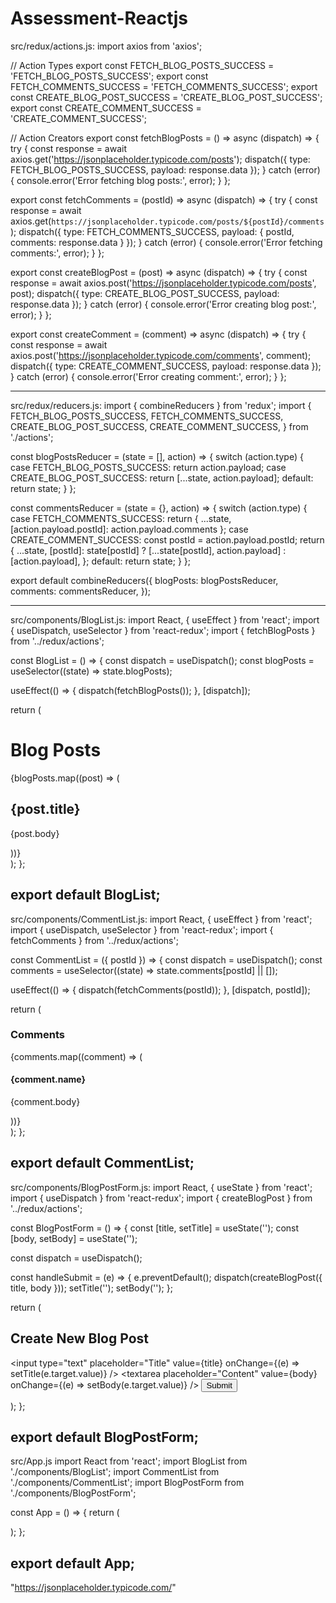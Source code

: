 # Assessment-Reactjs
src/redux/actions.js:
import axios from 'axios';

// Action Types
export const FETCH_BLOG_POSTS_SUCCESS = 'FETCH_BLOG_POSTS_SUCCESS';
export const FETCH_COMMENTS_SUCCESS = 'FETCH_COMMENTS_SUCCESS';
export const CREATE_BLOG_POST_SUCCESS = 'CREATE_BLOG_POST_SUCCESS';
export const CREATE_COMMENT_SUCCESS = 'CREATE_COMMENT_SUCCESS';

// Action Creators
export const fetchBlogPosts = () => async (dispatch) => {
  try {
    const response = await axios.get('https://jsonplaceholder.typicode.com/posts');
    dispatch({ type: FETCH_BLOG_POSTS_SUCCESS, payload: response.data });
  } catch (error) {
    console.error('Error fetching blog posts:', error);
  }
};

export const fetchComments = (postId) => async (dispatch) => {
  try {
    const response = await axios.get(`https://jsonplaceholder.typicode.com/posts/${postId}/comments`);
    dispatch({ type: FETCH_COMMENTS_SUCCESS, payload: { postId, comments: response.data } });
  } catch (error) {
    console.error('Error fetching comments:', error);
  }
};

export const createBlogPost = (post) => async (dispatch) => {
  try {
    const response = await axios.post('https://jsonplaceholder.typicode.com/posts', post);
    dispatch({ type: CREATE_BLOG_POST_SUCCESS, payload: response.data });
  } catch (error) {
    console.error('Error creating blog post:', error);
  }
};

export const createComment = (comment) => async (dispatch) => {
  try {
    const response = await axios.post('https://jsonplaceholder.typicode.com/comments', comment);
    dispatch({ type: CREATE_COMMENT_SUCCESS, payload: response.data });
  } catch (error) {
    console.error('Error creating comment:', error);
  }
};

--------
src/redux/reducers.js:
import { combineReducers } from 'redux';
import {
  FETCH_BLOG_POSTS_SUCCESS,
  FETCH_COMMENTS_SUCCESS,
  CREATE_BLOG_POST_SUCCESS,
  CREATE_COMMENT_SUCCESS,
} from './actions';

const blogPostsReducer = (state = [], action) => {
  switch (action.type) {
    case FETCH_BLOG_POSTS_SUCCESS:
      return action.payload;
    case CREATE_BLOG_POST_SUCCESS:
      return [...state, action.payload];
    default:
      return state;
  }
};

const commentsReducer = (state = {}, action) => {
  switch (action.type) {
    case FETCH_COMMENTS_SUCCESS:
      return { ...state, [action.payload.postId]: action.payload.comments };
    case CREATE_COMMENT_SUCCESS:
      const postId = action.payload.postId;
      return {
        ...state,
        [postId]: state[postId] ? [...state[postId], action.payload] : [action.payload],
      };
    default:
      return state;
  }
};

export default combineReducers({
  blogPosts: blogPostsReducer,
  comments: commentsReducer,
});

----------
src/components/BlogList.js:
import React, { useEffect } from 'react';
import { useDispatch, useSelector } from 'react-redux';
import { fetchBlogPosts } from '../redux/actions';

const BlogList = () => {
  const dispatch = useDispatch();
  const blogPosts = useSelector((state) => state.blogPosts);

  useEffect(() => {
    dispatch(fetchBlogPosts());
  }, [dispatch]);

  return (
    <div>
      <h1>Blog Posts</h1>
      {blogPosts.map((post) => (
        <div key={post.id}>
          <h2>{post.title}</h2>
          <p>{post.body}</p>
        </div>
      ))}
    </div>
  );
};

export default BlogList;
---------
src/components/CommentList.js:
import React, { useEffect } from 'react';
import { useDispatch, useSelector } from 'react-redux';
import { fetchComments } from '../redux/actions';

const CommentList = ({ postId }) => {
  const dispatch = useDispatch();
  const comments = useSelector((state) => state.comments[postId] || []);

  useEffect(() => {
    dispatch(fetchComments(postId));
  }, [dispatch, postId]);

  return (
    <div>
      <h3>Comments</h3>
      {comments.map((comment) => (
        <div key={comment.id}>
          <h4>{comment.name}</h4>
          <p>{comment.body}</p>
        </div>
      ))}
    </div>
  );
};

export default CommentList;
------------
src/components/BlogPostForm.js:
import React, { useState } from 'react';
import { useDispatch } from 'react-redux';
import { createBlogPost } from '../redux/actions';

const BlogPostForm = () => {
  const [title, setTitle] = useState('');
  const [body, setBody] = useState('');

  const dispatch = useDispatch();

  const handleSubmit = (e) => {
    e.preventDefault();
    dispatch(createBlogPost({ title, body }));
    setTitle('');
    setBody('');
  };

  return (
    <form onSubmit={handleSubmit}>
      <h2>Create New Blog Post</h2>
      <input
        type="text"
        placeholder="Title"
        value={title}
        onChange={(e) => setTitle(e.target.value)}
      />
      <textarea
        placeholder="Content"
        value={body}
        onChange={(e) => setBody(e.target.value)}
      />
      <button type="submit">Submit</button>
    </form>
  );
};

export default BlogPostForm;
------------
src/App.js
import React from 'react';
import BlogList from './components/BlogList';
import CommentList from './components/CommentList';
import BlogPostForm from './components/BlogPostForm';

const App = () => {
  return (
    <div>
      <BlogList />
      <BlogPostForm />
    </div>
  );
};

export default App;
---------
"https://jsonplaceholder.typicode.com/" 